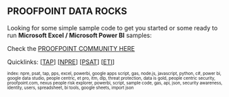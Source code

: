 ## PROOFPOINT DATA ROCKS

Looking for some simple sample code to get you started or some ready to run **Microsoft Excel / Microsoft Power BI** samples:

Check the [PROOFPOINT COMMUNITY HERE](https://github.com/pfptcommunity/pfptcommunity/blob/main/README.md)

Quicklinks: [[TAP](https://github.com/pfptcommunity/pfptcommunity/blob/main/README.md#spreadsheet-or-bi-tools-consuming-tap-api-data)]
[[NPRE](https://github.com/pfptcommunity/pfptcommunity/blob/main/README.md#spreadsheet-or-bi-tools-consuming-npre-peoplerisk-data)]
[[PSAT](https://github.com/pfptcommunity/pfptcommunity/blob/main/README.md#PSAT-API)]
[[ETI](https://github.com/pfptcommunity/pfptcommunity/blob/main/README.md#ETI-API)]

<sup><sub>index: npre, psat, tap, pps, excel, powerbi, google apps script, gas, node.js, javascript, python, c#, power bi, google data studio, people centric, et pro, itm, dlp, threat protection, data is gold, people centric security, proofpoint.com, nexus people risk explorer, powerbi, script, sample code, gas, api, json, security awareness, identity, users, spreadsheet, bi tools, google sheets, import json
</sub></sup>
